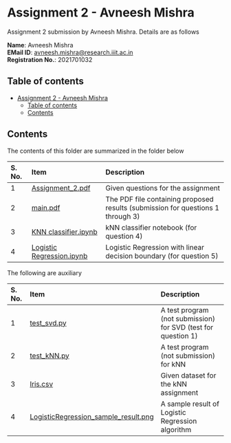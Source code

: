 # Assignment 2 - Avneesh Mishra

Assignment 2 submission by Avneesh Mishra. Details are as follows

**Name**: Avneesh Mishra <br>
**EMail ID**: avneesh.mishra@research.iiit.ac.in <br>
**Registration No.**: 2021701032

## Table of contents

- [Assignment 2 - Avneesh Mishra](#assignment-2---avneesh-mishra)
    - [Table of contents](#table-of-contents)
    - [Contents](#contents)

## Contents

The contents of this folder are summarized in the folder below

| S. No. | Item | Description |
| :--- | :--- | :--- |
| 1 | [Assignment_2.pdf](./Assignment_2.pdf) | Given questions for the assignment |
| 2 | [main.pdf](./latex/main.pdf) | The PDF file containing proposed results (submission for questions 1 through 3) |
| 3 | [KNN classifier.ipynb](./KNN%20classifier.ipynb) | kNN classifier notebook (for question 4) |
| 4 | [Logistic Regression.ipynb](./Logistic%20Regression.ipynb) | Logistic Regression with linear decision boundary (for question 5) |

The following are auxiliary

| S. No. | Item | Description |
| :--- | :--- | :--- |
| 1 | [test_svd.py](python/test_svd.py) | A test program (not submission) for SVD (test for question 1) |
| 2 | [test_kNN.py](./python/test_kNN.py) | A test program (not submission) for kNN |
| 3 | [Iris.csv](./Iris.csv) | Given dataset for the kNN assignment |
| 4 | [LogisticRegression_sample_result.png](./LogisticRegression_sample_result.png) | A sample result of Logistic Regression algorithm |
